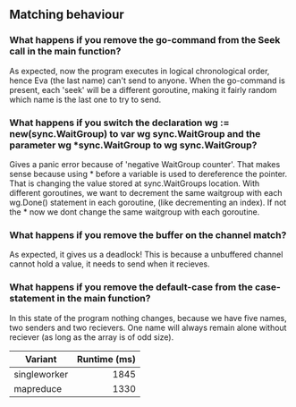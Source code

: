 ## Matching behaviour

### What happens if you remove the go-command from the Seek call in the main function?

As expected, now the program executes in logical chronological order, hence Eva (the last name) can't send to anyone. When the go-command is present, each 'seek' will be a different goroutine, making it fairly random which name is the last one to try to send.

### What happens if you switch the declaration wg := new(sync.WaitGroup) to var wg sync.WaitGroup and the parameter wg \*sync.WaitGroup to wg sync.WaitGroup?

Gives a panic error because of 'negative WaitGroup counter'. That makes sense because using \* before a variable is used to dereference the pointer. That is changing the value stored at sync.WaitGroups location. With different goroutines, we want to decrement the same waitgroup with each wg.Done() statement in each goroutine, (like decrementing an index). If not the \* now we dont change the same waitgroup with each goroutine.

### What happens if you remove the buffer on the channel match?

As expected, it gives us a deadlock! This is because a unbuffered channel cannot hold a value, it needs to send when it recieves.

### What happens if you remove the default-case from the case-statement in the main function?

In this state of the program nothing changes, because we have five names, two senders and two recievers. One name will always remain alone without reciever (as long as the array is of odd size).

| Variant      | Runtime (ms) |
| ------------ | -----------: |
| singleworker |         1845 |
| mapreduce    |         1330 |
